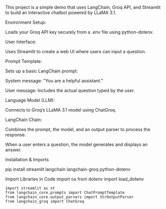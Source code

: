 This project is a simple demo that uses LangChain, Groq API, and Streamlit to build an interactive chatbot powered by LLaMA 3.1.

Environment Setup:

Loads your Groq API key securely from a .env file using python-dotenv.

User Interface:

Uses Streamlit to create a web UI where users can input a question.

Prompt Template:

Sets up a basic LangChain prompt:

System message: "You are a helpful assistant."

User message: Includes the actual question typed by the user.

Language Model (LLM):

Connects to Groq’s LLaMA 3.1 model using ChatGroq.

LangChain Chain:

Combines the prompt, the model, and an output parser to process the response.

When a user enters a question, the model generates and displays an answer.


 Installation & Imports


 pip install streamlit langchain langchain-groq python-dotenv


 Import Libraries in Code
    import os
    from dotenv import load_dotenv

    import streamlit as st
    from langchain_core.prompts import ChatPromptTemplate
    from langchain_core.output_parsers import StrOutputParser
    from langchain_groq import ChatGroq
